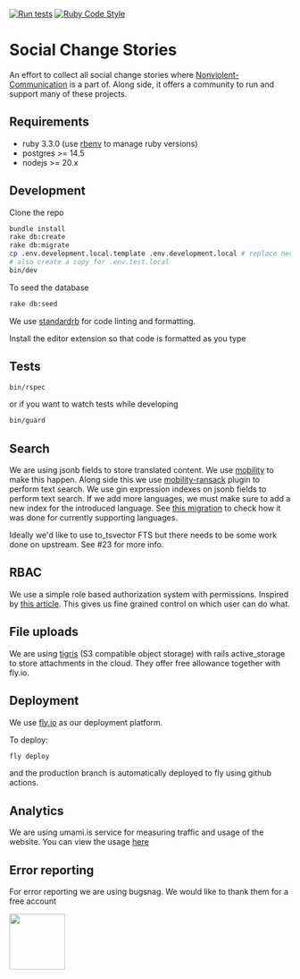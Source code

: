 [![Run tests](https://github.com/compassionprojects/socialchange/actions/workflows/test.yml/badge.svg)](https://github.com/compassionprojects/socialchange/actions/workflows/test.yml) [![Ruby Code Style](https://img.shields.io/badge/code_style-standard-brightgreen.svg)](https://github.com/standardrb/standard)

# Social Change Stories

An effort to collect all social change stories where [Nonviolent-Communication](https://en.wikipedia.org/wiki/Nonviolent_Communication) is a part of. Along side, it offers a community to run and support many of these projects.

## Requirements

- ruby 3.3.0 (use [rbenv](https://github.com/rbenv/rbenv) to manage ruby versions)
- postgres >= 14.5
- nodejs >= 20.x

## Development

Clone the repo

```sh
bundle install
rake db:create
rake db:migrate
cp .env.development.local.template .env.development.local # replace necessary values
# also create a copy for .env.test.local
bin/dev
```

To seed the database

```sh
rake db:seed
```

We use [standardrb](https://github.com/standardrb/standard) for code linting and formatting.

Install the editor extension so that code is formatted as you type

## Tests

```sh
bin/rspec
```

or if you want to watch tests while developing

```sh
bin/guard
```

## Search

We are using jsonb fields to store translated content. We use [mobility](https://github.com/shioyama/mobility) to make this happen. Along side this we use [mobility-ransack](https://github.com/shioyama/mobility-ransack) plugin to perform text search. We use gin expression indexes on jsonb fields to perform text search. If we add more languages, we must make sure to add a new index for the introduced language. See [this migration](/db/migrate/20221207193729_add_indexes_to_stories.rb) to check how it was done for currently supporting languages.

Ideally we'd like to use to_tsvector FTS but there needs to be some work done on upstream. See #23 for more info.

## RBAC

We use a simple role based authorization system with permissions. Inspired by [this article](https://ngaunhien.net/blog/simple-rbac-implementation-with-rails). This gives us fine grained control on which user can do what.

## File uploads

We are using [tigris](https://fly.io/docs/reference/tigris) (S3 compatible object storage) with rails active_storage to store attachments in the cloud. They offer free allowance together with fly.io.

## Deployment

We use [fly.io](https://fly.io) as our deployment platform.

To deploy:

```sh
fly deploy
```

and the production branch is automatically deployed to fly using github actions.

## Analytics

We are using umami.is service for measuring traffic and usage of the website. You can view the usage [here](https://analytics.eu.umami.is/share/mySj64rsFfYO3Y0p/socialchange)

## Error reporting

For error reporting we are using bugsnag. We would like to thank them for a free account

<a href="https://bugsnag.com"><img src="https://github.com/user-attachments/assets/466dc739-008e-416f-b40f-c7998f700588" height="100"></a>
